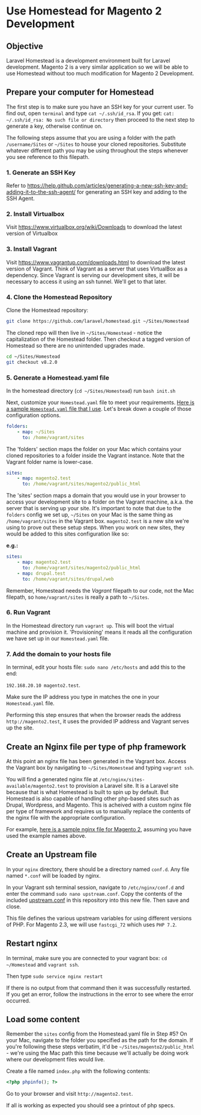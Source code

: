 # Use Homestead for Magento 2 Development
## Objective
Laravel Homestead is a development environment built for Laravel development. Magento 2 is a very similar application so we will be able to use Homestead without too much modification for Magento 2 Development. 

## Prepare your computer for Homestead
The first step is to make sure you have an SSH key for your current user. To find out, open `terminal` and type `cat ~/.ssh/id_rsa`. If you get: `cat: ~/.ssh/id_rsa: No such file or directory` then proceed to the next step to generate a key, otherwise continue on.

The following steps assume that you are using a folder with the path `/username/Sites` or `~/Sites` to house your cloned repositories. Substitute whatever different path you may be using throughout the steps whenever you see reference to this filepath.

### 1. Generate an SSH Key
Refer to https://help.github.com/articles/generating-a-new-ssh-key-and-adding-it-to-the-ssh-agent/ for generating an SSH key and adding to the SSH Agent.

### 2. Install Virtualbox
Visit https://www.virtualbox.org/wiki/Downloads to download the latest version of Virtualbox

### 3. Install Vagrant
Visit https://www.vagrantup.com/downloads.html to download the latest version of Vagrant. Think of Vagrant as a server that uses VirtualBox as a dependency. Since Vagrant is serving our development sites, it will be necessary to access it using an ssh tunnel. We'll get to that later.

### 4. Clone the Homestead Repository
Clone the Homestead repository:

```sh
git clone https://github.com/laravel/homestead.git ~/Sites/Homestead
```

The cloned repo will then live in `~/Sites/Homestead` - notice the capitalization of the Homestead folder. Then checkout a tagged version of Homestead so there are no unintended upgrades made.

```sh
cd ~/Sites/Homestead
git checkout v8.2.0
```

### 5. Generate a Homestead.yaml file
In the homestead directory (`cd ~/Sites/Homestead`) run `bash init.sh`

Next, customize your `Homestead.yaml` file to meet your requirements. [Here is a sample `Homestead.yaml` file that I use](Homestead.yaml). Let's break down a couple of those configuration options.

```yaml
folders:
    - map: ~/Sites
      to: /home/vagrant/sites
```

The 'folders' section maps the folder on your Mac which contains your cloned repositories to a folder inside the Vagrant instance. Note that the Vagrant folder name is lower-case.

```yaml
sites:
    - map: magento2.test
      to: /home/vagrant/sites/magento2/public_html
```

The 'sites' section maps a domain that you would use in your browser to access your development site to a folder on the Vagrant machine, a.k.a. the server that is serving up your site. It's important to note that due to the `folders` config we set up, `~/Sites` on your Mac is the same thing as `/home/vagrant/sites` in the Vagrant box. `magento2.test` is a new site we're using to prove out these setup steps. When you work on new sites, they would be added to this sites configuration like so:

**e.g.:**
```yaml
sites:
    - map: magento2.test
      to: /home/vagrant/sites/magento2/public_html
    - map: drupal.test
      to: /home/vagrant/sites/drupal/web
```

Remember, Homestead needs the _Vagrant_ filepath to our code, not the Mac filepath, so `home/vagrant/sites` is really a path to `~/Sites`.

### 6. Run Vagrant
In the Homestead directory run `vagrant up`. This will boot the virtual machine and provision it. 'Provisioning' means it reads all the configuration we have set up in our `Homestead.yaml` file.

### 7. Add the domain to your hosts file
In terminal, edit your hosts file: `sudo nano /etc/hosts` and add this to the end:

`192.168.20.10 magento2.test`.

Make sure the IP address you type in matches the one in your `Homestead.yaml` file. 

Performing this step ensures that when the browser reads the address `http://magento2.test`, it uses the provided IP address and Vagrant serves up the site.

## Create an Nginx file per type of php framework
At this point an nginx file has been generated in the Vagrant box. Access the Vagrant box by navigating to `~/Sites/Homestead` and typing `vagrant ssh`.

You will find a generated nginx file at `/etc/nginx/sites-available/magento2.test` to provision a Laravel site. It is a Laravel site because that is what Homestead is built to spin up by default. But Homestead is also capable of handling other php-based sites such as Drupal, Wordpress, and Magento. This is acheived with a custom nginx file per type of framework and requires us to manually replace the contents of the nginx file with the appropriate configuration.

For example, [here is a sample nginx file for Magento 2](magento2.test), assuming you have used the example names above.

## Create an Upstream file
In your `nginx` directory, there should be a directory named `conf.d`. Any file named `*.conf` will be loaded by nginx.

In your Vagrant ssh terminal session, navigate to `/etc/nginx/conf.d` and enter the command `sudo nano upstream.conf`. Copy the contents of the included [upstream.conf](upstream.conf) in this repository into this new file. Then save and close. 

This file defines the various upstream variables for using different versions of PHP. For Magento 2.3, we will use `fastcgi_72` which uses `PHP 7.2`. 

## Restart nginx
In terminal, make sure you are connected to your vagrant box: `cd ~/Homestead` and `vagrant ssh`.

Then type `sudo service nginx restart`

If there is no output from that command then it was successfully restarted. If you get an error, follow the instructions in the error to see where the error occurred. 

## Load some content
Remember the `sites` config from the Homestead.yaml file in Step #5? On your Mac, navigate to the folder you specified as the path for the domain. If you're following these steps verbatim, it'd be `~/Sites/magento2/public_html` - we're using the Mac path this time because we'll actually be doing work where our development files would live.

Create a file named `index.php` with the following contents:

```php
<?php phpinfo(); ?>
```

Go to your browser and visit `http://magento2.test`.

If all is working as expected you should see a printout of php specs.
